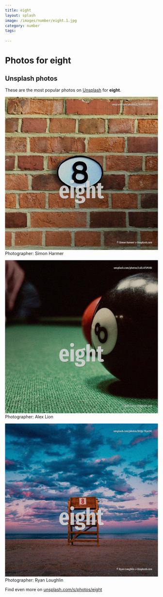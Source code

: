 ```yaml
---
title: eight
layout: splash
image: /images/number/eight.1.jpg
category: number
tags:

---
```

# Photos for eight
 
## Unsplash photos
These are the most popular photos on [Unsplash](https://unsplash.com) for **eight**.
 
![eight](/images/number/eight.1.jpg)
Photographer:  Simon Harmer
 
![eight](/images/number/eight.2.jpg)
Photographer:  Alex Lion
 
![eight](/images/number/eight.3.jpg)
Photographer:  Ryan Loughlin
 
Find even more on [unsplash.com/s/photos/eight](https://unsplash.com/s/photos/eight)
 
